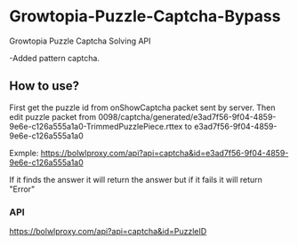 # Growtopia-Puzzle-Captcha-Bypass
Growtopia Puzzle Captcha Solving API

-Added pattern captcha.

## How to use?
First get the puzzle id from onShowCaptcha packet sent by server.
Then edit puzzle packet from 0098/captcha/generated/e3ad7f56-9f04-4859-9e6e-c126a555a1a0-TrimmedPuzzlePiece.rttex to e3ad7f56-9f04-4859-9e6e-c126a555a1a0

Exmple: https://bolwlproxy.com/api?api=captcha&id=e3ad7f56-9f04-4859-9e6e-c126a555a1a0

If it finds the answer it will return the answer but if it fails it will return "Error"

### API
https://bolwlproxy.com/api?api=captcha&id=PuzzleID
